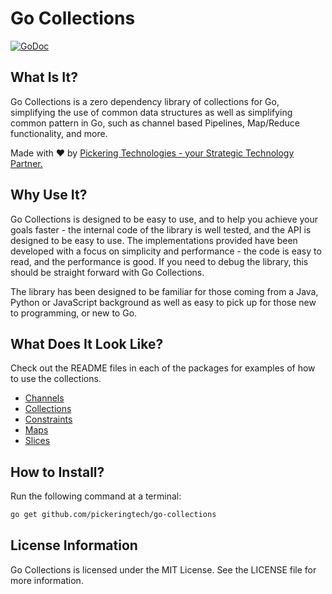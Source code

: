 # Go Collections
<a href="https://pkg.go.dev/github.com/pickeringtech/go-collections"><img src="https://img.shields.io/badge/api-reference-blue.svg?style=flat-square" alt="GoDoc"></a>

## What Is It?

Go Collections is a zero dependency library of collections for Go, simplifying the use of common data structures as well
as simplifying common pattern in Go, such as channel based Pipelines, Map/Reduce functionality, and more.

Made with ♥ by [Pickering Technologies - your Strategic Technology Partner.](https://www.picktech.co.uk)

## Why Use It?

Go Collections is designed to be easy to use, and to help you achieve your goals faster - the internal code of the 
library is well tested, and the API is designed to be easy to use. The implementations provided have been developed with
a focus on simplicity and performance - the code is easy to read, and the performance is good. If you need to debug the
library, this should be straight forward with Go Collections.

The library has been designed to be familiar for those coming from a Java, Python or JavaScript background as well as
easy to pick up for those new to programming, or new to Go.

## What Does It Look Like?

Check out the README files in each of the packages for examples of how to use the collections.
* [Channels](./channels/README.md)
* [Collections](./collections/README.md)
* [Constraints](./constraints/README.md)
* [Maps](./maps/README.md)
* [Slices](./slices/README.md)

## How to Install?

Run the following command at a terminal:
```bash
go get github.com/pickeringtech/go-collections
```

## License Information

Go Collections is licensed under the MIT License. See the LICENSE file for more information.
